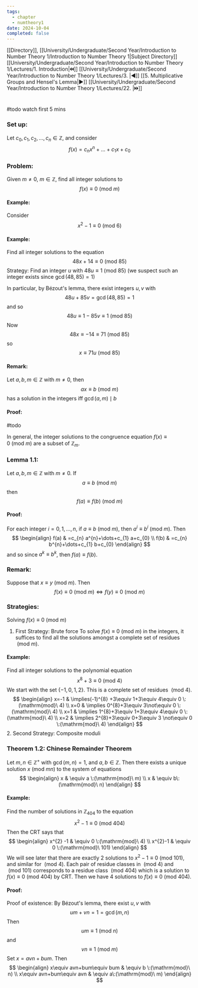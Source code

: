 ```yaml
---
tags:
  - chapter
  - numtheory1
date: 2024-10-04
completed: false
---
```

[[Directory]], [[University/Undergraduate/Second Year/Introduction to Number Theory 1/Introduction to Number Theory 1|Subject Directory]]
[[University/Undergraduate/Second Year/Introduction to Number Theory 1/Lectures/1. Introduction|🞀🞀]] [[University/Undergraduate/Second Year/Introduction to Number Theory 1/Lectures/3. |◀]] [[5. Multiplicative Groups and Hensel's Lemma|▶]] [[University/Undergraduate/Second Year/Introduction to Number Theory 1/Lectures/22. |🞂🞂]]
# 
## 
### 
#todo watch first 5 mins
### Set up:
Let ${} c_{0},\, c_{1},\, c_{2},\,\dots,\,c_{n} \in \mathbb{Z} {}$, and consider
$$
f(x)=c_{n} x^{n}+\dots+c_{1} x+c_{0}
$$
### Problem:
Given $m \neq 0$, ${} m \in \mathbb{Z} {}$, find all integer solutions to 
$$
f(x) \equiv 0 \:(\mathrm{mod}\  m) 
$$
#### Example:
Consider
$$
x^{2}-1\equiv 0 \:(\mathrm{mod}\  6) 
$$
#### Example:
Find all integer solutions to the equation
$$
48x+14\equiv 0\:(\mathrm{mod}\  85) \tag{*}
$$
Strategy:
Find an integer ${} u$ with ${} 48u\equiv 1\:(\mathrm{mod}\  85)  {}$ (we suspect such an integer exists since ${} \gcd(48,\, 85)=1 {}$)

In particular, by Bézout's lemma, there exist integers ${} u,\, v {}$ with
$$
48u+85v=\gcd(48,\, 85)=1
$$
and so
$$
48u\equiv 1-85v\equiv 1 \:(\mathrm{mod}\  85) 
$$
Now 
$$
48x\equiv -14 \equiv 71\:(\mathrm{mod}\  85) 
$$
so
$$
x\equiv 71u \:(\mathrm{mod}\  85) 
$$
#### Remark:
Let ${} a,\, b,\, m \in \mathbb{Z} {}$ with ${} m \neq 0 {}$, then
$$
ax\equiv b \:(\mathrm{mod}\  m) 
$$
has a solution in the integers iff ${} \gcd(a,\, m)\mid b {}$
#### Proof:
#todo 

In general, the integer solutions to the congruence equation ${} f(x)\equiv 0 \:(\mathrm{mod}\  m)  {}$ are a subset of ${} \mathbb{Z}_{m} {}$.
### Lemma 1.1:
Let ${} a,\, b,\, m \in \mathbb{Z} {}$ with $m\neq 0$. If
$$
a\equiv b\:(\mathrm{mod}\  m) 
$$
then
$$
f(a)\equiv f(b) \:(\mathrm{mod}\  m) 
$$
#### Proof:
For each integer ${} i=0,\, 1,\,\dots,\,n {}$, if ${} a\equiv b\:(\mathrm{mod}\  m)  {}$, then ${} a^{i}\equiv b^{i} \:(\mathrm{mod}\  m)  {}$. Then
$$
\begin{align}
 f(a) & =c_{n} a^{n}+\dots+c_{1} a+c_{0}   \\
f(b) & =c_{n} b^{n}+\dots+c_{1} b+c_{0}
 \end{align}
$$
and so since ${} a^{k}\equiv b^{k} {}$, then ${} f(a)\equiv f(b) {}$.
### Remark:
Suppose that ${} x \equiv  y \:(\mathrm{mod}\  m)  {}$. Then
$$
f(x)\equiv 0 \:(\mathrm{mod}\  m)  \iff f(y)\equiv 0 \:(\mathrm{mod}\  m) 
$$
### Strategies:
Solving ${} f(x)\equiv 0\:(\mathrm{mod}\  m)  {}$
1. First Strategy: Brute force
To solve ${} f(x)\equiv 0 \:(\mathrm{mod}\  m)  {}$ in the integers, it suffices to find all the solutions amongst a complete set of residues ${} \:(\mathrm{mod}\  m)  {}$.
#### Example:
Find all integer solutions to the polynomial equation 
$$
x^{8}+3\equiv 0 \:(\mathrm{mod}\  4) 
$$
We start with the set ${} \{ -1,\, 0,\, 1,\, 2 \} {}$. This is a complete set of residues ${} \:(\mathrm{mod}\  4)  {}$. 
$$
\begin{align}
x=-1  & \implies(-1)^{8} +3\equiv 1+3\equiv 4\equiv 0 \:(\mathrm{mod}\  4) \\
x=0  & \implies 0^{8}+3\equiv 3\not\equiv 0 \:(\mathrm{mod}\  4) \\
x=1 & \implies 1^{8}+3\equiv 1+3\equiv 4\equiv 0 \:(\mathrm{mod}\  4)  \\
x=2 & \implies 2^{8}+3\equiv 0+3\equiv 3 \not\equiv 0 \:(\mathrm{mod}\  4)    
\end{align}
$$
2. Second Strategy: Composite moduli
### Theorem 1.2: Chinese Remainder Theorem
Let ${} m,\, n \in \mathbb{Z}^{+} {}$ with ${} \gcd(m,\, n)=1 {}$, and ${} a,\, b \in \mathbb{Z} {}$. Then there exists a unique solution ${} x\:(\mathrm{mod}\  mn)  {}$ to the system of equations
$$
\begin{align}
 x & \equiv a \:(\mathrm{mod}\  m)  \\
x & \equiv b\:(\mathrm{mod}\  n)  
 \end{align} 
$$
#### Example:
Find the number of solutions in ${} \mathbb{Z}_{404} {}$ to the equation
$$
x^{2}-1 \equiv 0 \:(\mathrm{mod}\   404) 
$$
Then the CRT says that
$$
\begin{align}
 x^{2} -1 & \equiv 0 \:(\mathrm{mod}\  4)    \\
x^{2}-1 & \equiv 0 \:(\mathrm{mod}\  101) 
 \end{align}
$$
We will see later that there are exactly 2 solutions to ${} x^{2}-1\equiv 0\:(\mathrm{mod}\  101)  {}$, and similar for ${} \:(\mathrm{mod}\  4)  {}$. 
Each pair of residue classes in ${} \:(\mathrm{mod}\  4)  {}$ and ${} \:(\mathrm{mod}\  101)  {}$ corresponds to a residue class ${} \:(\mathrm{mod}\  404)  {}$ which is a solution to ${} f(x)\equiv 0 \:(\mathrm{mod}\  404)  {}$ by CRT. Then we have $4$ solutions to ${} f(x)\equiv 0\:(\mathrm{mod}\  404)  {}$.
#### Proof:
Proof of existence:
By Bézout's lemma, there exist ${} u,\, v {}$ with
$$
um+vn=1=\gcd(m,\, n)
$$
Then
$$
um\equiv 1\:(\mathrm{mod}\  n) 
$$
and
$$
vn\equiv 1 \:(\mathrm{mod}\  m) 
$$
Set ${} x=avn+bum {}$. Then
$$
\begin{align}
x\equiv avn+bum\equiv bum & \equiv b \:(\mathrm{mod}\  n)  \\
x\equiv avn+bum\equiv avn & \equiv a\:(\mathrm{mod}\  m) 
\end{align}
$$

